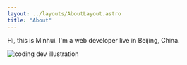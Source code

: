 ```yaml
---
layout: ../layouts/AboutLayout.astro
title: "About"
---
```


Hi, this is Minhui. I'm a web developer live in Beijing, China.

<div>
  <img src="/assets/dev.svg" class="sm:w-1/2 mx-auto" alt="coding dev illustration">
</div>
